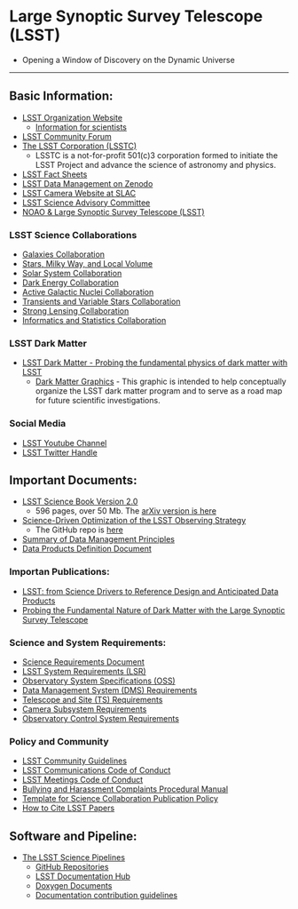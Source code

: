 # Large Synoptic Survey Telescope (LSST)

* Opening a Window of Discovery on the Dynamic Universe

-----

## Basic Information:

* [LSST Organization Website](https://www.lsst.org/) 
    - [Information for scientists](https://www.lsst.org/content/lsst-information-scientists)
* [LSST Community Forum](https://community.lsst.org/categories)
* [The LSST Corporation (LSSTC)](https://www.lsstcorporation.org/)
    - LSSTC is a not-for-profit 501(c)3 corporation formed to initiate the LSST Project and advance the science of astronomy and physics.
* [LSST Fact Sheets](https://www.lsst.org/about/fact-sheets)
* [LSST Data Management on Zenodo](https://zenodo.org/search?page=1&size=20&q=%22LSST%22%20%22data%20management%22)
* [LSST Camera Website at SLAC](https://lsst.slac.stanford.edu/#science-goals) 
* [LSST Science Advisory Committee](https://project.lsst.org/groups/sac/welcome)
* [NOAO & Large Synoptic Survey Telescope (LSST)](http://ast.noao.edu/lsst/)

### LSST Science Collaborations

* [Galaxies Collaboration](http://galaxies.science.lsst.org/)
* [Stars, Milky Way, and Local Volume](http://milkyway.science.lsst.org/)
* [Solar System Collaboration](http://solarsystem.science.lsst.org/)
* [Dark Energy Collaboration](http://lsst-desc.org/)
* [Active Galactic Nuclei Collaboration](https://agn.science.lsst.org/)
* [Transients and Variable Stars Collaboration](https://tvs.science.lsst.org/)
* [Strong Lensing Collaboration](https://sites.google.com/view/lsst-stronglensing)
* [Informatics and Statistics Collaboration](https://issc.science.lsst.org/)

### LSST Dark Matter

* [LSST Dark Matter - Probing the fundamental physics of dark matter with LSST](https://lsstdarkmatter.github.io/)
    - [Dark Matter Graphics](https://lsstdarkmatter.github.io/dark-matter-graph) - This graphic is intended to help conceptually organize the LSST dark matter program and to serve as a road map for future scientific investigations.

### Social Media

* [LSST Youtube Channel](https://www.youtube.com/channel/UCoKgqaxFrkwnffyfyhKhC2w)
* [LSST Twitter Handle](https://twitter.com/lsst?lang=en)

## Important Documents:

* [LSST Science Book Version 2.0](https://www.lsst.org/scientists/scibook)
    - 596 pages, over 50 Mb. The [arXiv version is here](https://arxiv.org/abs/0912.0201)
* [Science-Driven Optimization of the LSST Observing Strategy](https://arxiv.org/abs/1708.04058)
    - The GitHub repo is [here](https://github.com/LSSTScienceCollaborations/ObservingStrategy)
* [Summary of Data Management Principles](https://docushare.lsstcorp.org/docushare/dsweb/Get/LPM-151/)
* [Data Products Definition Document](https://docushare.lsstcorp.org/docushare/dsweb/Get/LSE-163/)

### Importan Publications:

* [LSST: from Science Drivers to Reference Design and Anticipated Data Products](https://arxiv.org/abs/0805.2366)
* [Probing the Fundamental Nature of Dark Matter with the Large Synoptic Survey Telescope](https://arxiv.org/abs/1902.01055)

### Science and System Requirements:

* [Science Requirements Document](https://docushare.lsstcorp.org/docushare/dsweb/Get/LPM-17)
* [LSST System Requirements (LSR)](https://docushare.lsstcorp.org/docushare/dsweb/Get/LSE-29)
* [Observatory System Specifications (OSS)](https://docushare.lsstcorp.org/docushare/dsweb/Get/LSE-30)
* [Data Management System (DMS) Requirements](https://docushare.lsstcorp.org/docushare/dsweb/Get/LSE-61)
* [Telescope and Site (TS) Requirements](https://docushare.lsstcorp.org/docushare/dsweb/Get/LSE-60)
* [Camera Subsystem Requirements](https://docushare.lsstcorp.org/docushare/dsweb/Get/LSE-59)
* [Observatory Control System Requirements](https://docushare.lsstcorp.org/docushare/dsweb/Get/LSE-62)

### Policy and Community

* [LSST Community Guidelines](https://community.lsst.org/faq)
* [LSST Communications Code of Conduct](https://docushare.lsstcorp.org/docushare/dsweb/Get/Document-24920)
* [LSST Meetings Code of Conduct](https://docushare.lsst.org/docushare/dsweb/Get/Document-28973/NoContent2461049852211920670.txt)
* [Bullying and Harassment Complaints Procedural Manual](https://docushare.lsstcorp.org/docushare/dsweb/Get/LPM-171/BullyingHarassmentComplaintsProcedure.pdf)
* [Template for Science Collaboration Publication Policy](https://docushare.lsstcorp.org/docushare/dsweb/Get/Document-17995/)
* [How to Cite LSST Papers](https://github.com/lsst-pst/LSSTreferences/)

## Software and Pipeline: 

* [The LSST Science Pipelines](https://pipelines.lsst.io/)
    - [GitHub Repositories](https://github.com/lsst)
    - [LSST Documentation Hub](https://www.lsst.io/)
    - [Doxygen Documents](http://doxygen.lsst.codes/stack/doxygen/x_masterDoxyDoc/)
    - [Documentation contribution guidelines](https://github.com/lsst/pipelines_lsst_io/blob/master/.github/CONTRIBUTING.rst)